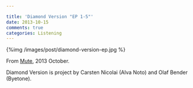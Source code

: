 ```yaml
---

title: 'Diamond Version "EP 1-5"'
date: 2013-10-15
comments: true
categories: Listening
---
```


{%img /images/post/diamond-version-ep.jpg %}

From [Mute](http://mute.com/), 2013 October.

Diamond Version is project by Carsten Nicolai (Alva Noto) and Olaf Bender (Byetone). 


